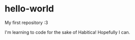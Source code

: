 # hello-world
My first repository :3

I'm learning to code for the sake of Habitica!
Hopefully I can.
